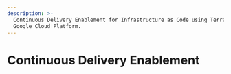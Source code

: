 ```yaml
---
description: >-
  Continuous Delivery Enablement for Infrastructure as Code using Terraform on
  Google Cloud Platform.
---
```


# Continuous Delivery Enablement

